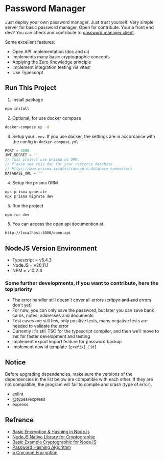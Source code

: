 # Password Manager

Just deploy your own password manager. Just trust yourself. Very simple server for basic password manager. Open for contribute. Your a front end dev? You can check and contribute to [password manager client](https://github.com/amusement-lab/password-manager-client).

Some excellent features:

- Open API implementation (doc and ui)
- Implements many basic cryptographic concepts
- Applying the Zero Knowledge principle
- Implement integration testing via vitest
- Use Typescript

## Run This Project

1. Install package

```js
npm install
```

2. Optional, for use docker compose

```sh
docker-compose up -d
```

3. Setup your `.env`. If you use docker, the settings are in accordance with the config in `docker-compose.yml`

```js
PORT = 3000
JWT_SECRET = ''
// This project use prisma as ORM.
// Please see this doc for your refrence database
// https://www.prisma.io/docs/concepts/database-connectors
DATABASE_URL = ''
```

4. Setup the prisma ORM

```sh
npx prisma generate
npx prisma migrate dev
```

5. Run the project

```sh
npm run dev
```

5. You can access the open api documention at

```sh
http://localhost:3000/open-api
```

## NodeJS Version Environment

- Typescript = v5.4.3
- NodeJS = v20.11.1
- NPM = v10.2.4

### Some further developments, if you want to contribute, here the top priority

- The error handler still doesn't cover all errors (critpyo ~~and zod~~ errors don't yet)
- For now, you can only save the password, but later you can save bank cards, notes, addresses and documents
- Test cases are still few, only positive tests, many negative tests are needed to validate the error
- Currently it's still TSC for the typescript compiler, and then we'll move to `SWC` for faster development and testing
- Implement export import feature for password backup
- Implement new id template `[prefix]_[id]`

## Notice

Before upgrading dependencies, make sure the versions of the dependencies in the list below are compatible with each other.
If they are not compatible, the program will fail to compile and crash (type of error).

- eslint
- @types/express
- express

## Refrence

- [Basic Encryption & Hashing in Node.js](https://www.zacfukuda.com/blog/basic-crypto-nodejs)
- [NodeJS Native Library for Cryptographic](https://nodejs.org/api/crypto.html)
- [Basic Example Cryptographic for NodeJS](https://fireship.io/lessons/node-crypto-examples/)
- [Password Hashing Algorithm](https://appwrite.io/blog/post/password-hashing-algorithms)
- [5 Common Encryption](https://www.arcserve.com/blog/5-common-encryption-algorithms-and-unbreakables-future)

